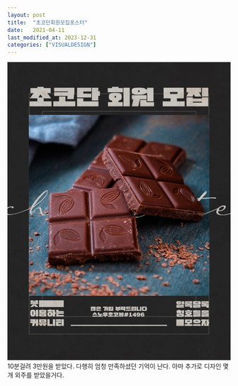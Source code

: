 ```yaml
---
layout: post
title:  "초코단회원모집포스터"
date:   2021-04-11
last_modified_at: 2023-12-31
categories: ["VISUALDESIGN"]
---
```


![image](https://github.com/whoisrealminjueun/images/blob/main/%EC%B4%88%EC%BD%94%EB%8B%A8%20%ED%9A%8C%EC%9B%90%20%EB%AA%A8%EC%A7%91.png?raw=true)
10분걸려 3만원을 받았다. 다행히 엄청 만족하셨던 기억이 난다. 아마 추가로 디자인 몇개 외주를 받았을거다.
